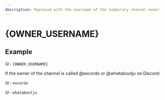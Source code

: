 ```yaml
---
description: Replaced with the username of the temporary channel owner.
---
```


# {OWNER\_USERNAME}

## Example

```
🐱・{OWNER_USERNAME}
```

If the owner of the channel is called @excordo or @whataboutju on Discord:

```
🐱・excordo
```

```
🐱・whataboutju
```
